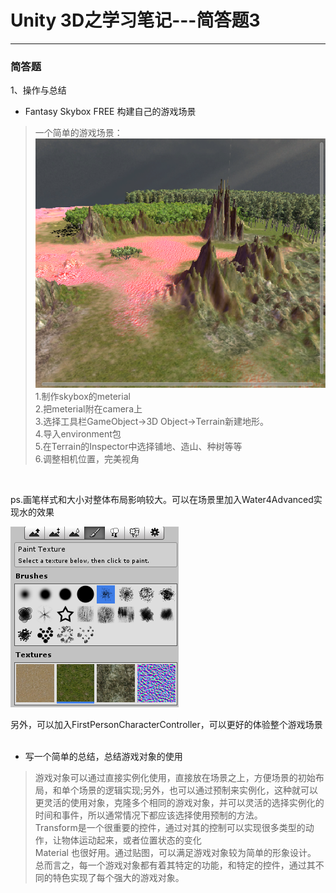 # Unity 3D之学习笔记---简答题3
------

<h3>简答题</h3>
1、操作与总结
<br>

*   Fantasy Skybox FREE 构建自己的游戏场景<br>

>   一个简单的游戏场景：<br>
>   ![haha](/homework3/images/myworld.png)
>   <br>
>   1.制作skybox的meterial<br>
>   2.把meterial附在camera上<br>
>   3.选择工具栏GameObject→3D Object→Terrain新建地形。<br>
>   4.导入environment包<br>
>   5.在Terrain的Inspector中选择铺地、造山、种树等等<br>
>   6.调整相机位置，完美视角<br>

<br>

ps.画笔样式和大小对整体布局影响较大。可以在场景里加入Water4Advanced实现水的效果<br>

![haha](/homework3/images/Terrian_ground.png)

另外，可以加入FirstPersonCharacterController，可以更好的体验整个游戏场景<br>
<br>

*   写一个简单的总结，总结游戏对象的使用<br>

>游戏对象可以通过直接实例化使用，直接放在场景之上，方便场景的初始布局，和单个场景的逻辑实现;另外，也可以通过预制来实例化，这种就可以更灵活的使用对象，克隆多个相同的游戏对象，并可以灵活的选择实例化的时间和事件，所以通常情况下都应该选择使用预制的方法。<br>
>Transform是一个很重要的控件，通过对其的控制可以实现很多类型的动作，让物体运动起来，或者位置状态的变化<br>
>Material 也很好用。通过贴图，可以满足游戏对象较为简单的形象设计。<br>
>总而言之，每一个游戏对象都有着其特定的功能，和特定的控件，通过其不同的特色实现了每个强大的游戏对象。<br>



